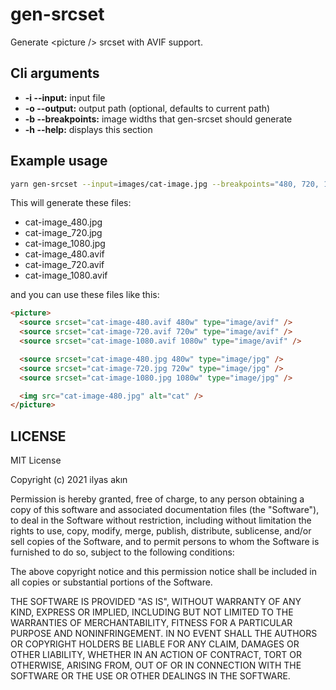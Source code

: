 # gen-srcset

Generate \<picture /> srcset with AVIF support.

## Cli arguments

- **-i --input:** input file
- **-o --output:** output path (optional, defaults to current path)
- **-b --breakpoints:** image widths that gen-srcset should generate
- **-h --help:** displays this section

## Example usage

```bash
yarn gen-srcset --input=images/cat-image.jpg --breakpoints="480, 720, 1080"
```

This will generate these files:

- cat-image_480.jpg
- cat-image_720.jpg
- cat-image_1080.jpg
- cat-image_480.avif
- cat-image_720.avif
- cat-image_1080.avif

and you can use these files like this:

```html
<picture>
  <source srcset="cat-image-480.avif 480w" type="image/avif" />
  <source srcset="cat-image-720.avif 720w" type="image/avif" />
  <source srcset="cat-image-1080.avif 1080w" type="image/avif" />

  <source srcset="cat-image-480.jpg 480w" type="image/jpg" />
  <source srcset="cat-image-720.jpg 720w" type="image/jpg" />
  <source srcset="cat-image-1080.jpg 1080w" type="image/jpg" />

  <img src="cat-image-480.jpg" alt="cat" />
</picture>
```

## LICENSE

MIT License

Copyright (c) 2021 ilyas akın

Permission is hereby granted, free of charge, to any person obtaining a copy
of this software and associated documentation files (the "Software"), to deal
in the Software without restriction, including without limitation the rights
to use, copy, modify, merge, publish, distribute, sublicense, and/or sell
copies of the Software, and to permit persons to whom the Software is
furnished to do so, subject to the following conditions:

The above copyright notice and this permission notice shall be included in all
copies or substantial portions of the Software.

THE SOFTWARE IS PROVIDED "AS IS", WITHOUT WARRANTY OF ANY KIND, EXPRESS OR
IMPLIED, INCLUDING BUT NOT LIMITED TO THE WARRANTIES OF MERCHANTABILITY,
FITNESS FOR A PARTICULAR PURPOSE AND NONINFRINGEMENT. IN NO EVENT SHALL THE
AUTHORS OR COPYRIGHT HOLDERS BE LIABLE FOR ANY CLAIM, DAMAGES OR OTHER
LIABILITY, WHETHER IN AN ACTION OF CONTRACT, TORT OR OTHERWISE, ARISING FROM,
OUT OF OR IN CONNECTION WITH THE SOFTWARE OR THE USE OR OTHER DEALINGS IN THE
SOFTWARE.
